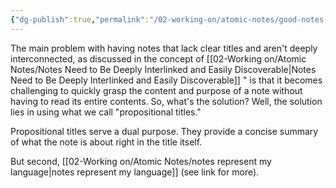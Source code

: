 ```yaml
---
{"dg-publish":true,"permalink":"/02-working-on/atomic-notes/good-notes-should-be-propositional-and-repeatable/","title":"Good Notes Should Be Propositional and Repeatable","tags":["type/atomic-note","status/working-on"],"noteIcon":"","created":"Monday, December 18th 2023, 7:38:50 pm","updated":"2024-01-03T01:00:59.669+01:00"}
---
```



The main problem with having notes that lack clear titles and aren't deeply interconnected, as discussed in the concept of [[02-Working on/Atomic Notes/Notes Need to Be Deeply Interlinked and Easily Discoverable\|Notes Need to Be Deeply Interlinked and Easily Discoverable]] " is that it becomes challenging to quickly grasp the content and purpose of a note without having to read its entire contents. So, what's the solution? Well, the solution lies in using what we call "propositional titles."

Propositional titles serve a dual purpose. They provide a concise summary of what the note is about right in the title itself.

But second, [[02-Working on/Atomic Notes/notes represent my language\|notes represent my language]] (see link for more).
